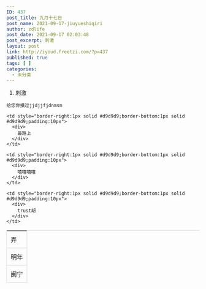 ```yaml
---
ID: 437
post_title: 九月十七日
post_name: 2021-09-17-jiuyueshiqiri
author: zdlife
post_date: 2021-09-17 02:03:48
post_excerpt: 刺激
layout: post
link: http://iyoud.freetzi.com/?p=437
published: true
tags: [ ]
categories:
  - 未分类
---
```

1.  刺激

`给您你摸过jjdjjfjdnmsm`

<table style="border-left:1px solid #d9d9d9;border-top:1px solid #d9d9d9;border-collapse:collapse">
  <tr>
    <td style="border-right:1px solid #d9d9d9;border-bottom:1px solid #d9d9d9;padding:10px">
      <div>
        弄
      </div>
    </td>
    
    <td style="border-right:1px solid #d9d9d9;border-bottom:1px solid #d9d9d9;padding:10px">
      <div>
        最路上
      </div>
    </td>
  </tr>
  
  <tr>
    <td style="border-right:1px solid #d9d9d9;border-bottom:1px solid #d9d9d9;padding:10px">
      <div>
        明年
      </div>
    </td>
    
    <td style="border-right:1px solid #d9d9d9;border-bottom:1px solid #d9d9d9;padding:10px">
      <div>
        嘻嘻嘻嘻
      </div>
    </td>
  </tr>
  
  <tr>
    <td style="border-right:1px solid #d9d9d9;border-bottom:1px solid #d9d9d9;padding:10px">
      <div>
        闽宁
      </div>
    </td>
    
    <td style="border-right:1px solid #d9d9d9;border-bottom:1px solid #d9d9d9;padding:10px">
      <div>
        trust胡
      </div>
    </td>
  </tr>
</table>